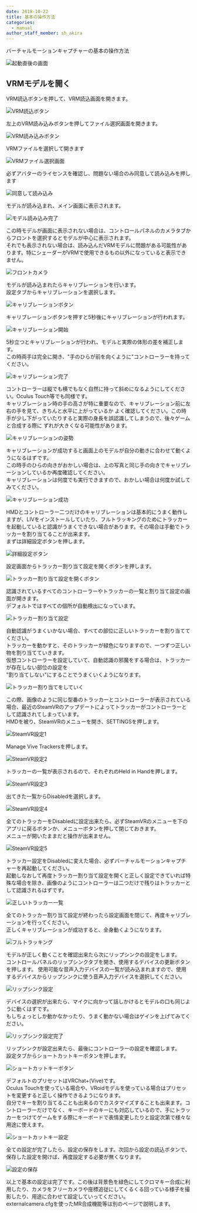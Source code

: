 ```yaml
---
date: 2018-10-22
title: 基本の操作方法
categories:
  - manual
author_staff_member: sh_akira
---
```


バーチャルモーションキャプチャーの基本の操作方法

![起動直後の画面](https://rawcdn.githack.com/sh-akira/VirtualMotionCapture/master/docs/images/manual/1-1.png)


## VRMモデルを開く

VRM読込ボタンを押して、VRM読込画面を開きます。

![VRM読込ボタン](https://rawcdn.githack.com/sh-akira/VirtualMotionCapture/master/docs/images/manual/1-2.png)

左上のVRM読み込みボタンを押してファイル選択画面を開きます。

![VRM読み込みボタン](https://rawcdn.githack.com/sh-akira/VirtualMotionCapture/master/docs/images/manual/1-3.png)

VRMファイルを選択して開きます

![VRMファイル選択画面](https://rawcdn.githack.com/sh-akira/VirtualMotionCapture/master/docs/images/manual/1-4.png)

必ずアバターのライセンスを確認し、問題ない場合のみ同意して読み込みを押します

![同意して読み込み](https://rawcdn.githack.com/sh-akira/VirtualMotionCapture/master/docs/images/manual/1-5.png)

モデルが読み込まれ、メイン画面に表示されます。

![モデル読み込み完了](https://rawcdn.githack.com/sh-akira/VirtualMotionCapture/master/docs/images/manual/1-6.png)

この時モデルが画面に表示されない場合は、コントロールパネルのカメラタブからフロントを選択するとモデルが中心に表示されます。  
それでも表示されない場合は、読み込んだVRMモデルに問題がある可能性があります。特にシェーダーがVRMで使用できるもの以外になっていると表示できません。

![フロントカメラ](https://rawcdn.githack.com/sh-akira/VirtualMotionCapture/master/docs/images/manual/1-7.png)

モデルが読み込まれたらキャリブレーションを行います。  
設定タブからキャリブレーションを選択します。

![キャリブレーションボタン](https://rawcdn.githack.com/sh-akira/VirtualMotionCapture/master/docs/images/manual/1-8.png)

キャリブレーションボタンを押すと5秒後にキャリブレーションが行われます。

![キャリブレーション開始](https://rawcdn.githack.com/sh-akira/VirtualMotionCapture/master/docs/images/manual/1-9.png)

5秒立つとキャリブレーションが行われ、モデルと実際の体形の差を補正します。  
この時両手は完全に開き、"手のひらが前を向くように"コントローラーを持ってください。

![キャリブレーション完了](https://rawcdn.githack.com/sh-akira/VirtualMotionCapture/master/docs/images/manual/1-10.png)

コントローラーは縦でも横でもなく自然に持って斜めになるようにしてください。Oculus Touch等でも同様です。  
キャリブレーション時の手の高さが特に重要なので、キャリブレーション前に左右の手を見て、きちんと水平に上がっているか
よく確認してください。この時手が少し下がっていたりすると実際の身長を誤認識してしまうので、後々ゲームと合成する際に
ずれが大きくなる可能性があります。

![キャリブレーションの姿勢](https://rawcdn.githack.com/sh-akira/VirtualMotionCapture/master/docs/images/manual/1-11.png)

キャリブレーションが成功すると画面上のモデルが自分の動きに合わせて動くようになるはずです。  
この時手のひらの向きがおかしい場合は、上の写真と同じ手の向きでキャリブレーションしているか再度確認してください。  
キャリブレーションは何度でも実行できますので、おかしい場合は何度か試してみてください。

![キャリブレーション成功](https://rawcdn.githack.com/sh-akira/VirtualMotionCapture/master/docs/images/manual/1-12.png)

HMDとコントローラー二つだけのキャリブレーションは基本的にうまく動作しますが、LIVをインストールしていたり、フルトラッキングのためにトラッカーを起動していると認識がうまくできない場合があります。その場合は手動でトラッカーを割り当てることが出来ます。  
まずは詳細設定ボタンを押します。

![詳細設定ボタン](https://rawcdn.githack.com/sh-akira/VirtualMotionCapture/master/docs/images/manual/1-13.png)

設定画面からトラッカー割り当て設定を開くボタンを押します。

![トラッカー割り当て設定を開くボタン](https://rawcdn.githack.com/sh-akira/VirtualMotionCapture/master/docs/images/manual/1-14.png)

認識されているすべてのコントローラーやトラッカーの一覧と割り当て設定の画面が開きます。  
デフォルトではすべての個所が自動検出になっています。

![トラッカー割り当て設定](https://rawcdn.githack.com/sh-akira/VirtualMotionCapture/master/docs/images/manual/1-15.png)

自動認識がうまくいかない場合、すべての部位に正しいトラッカーを割り当ててください。  
トラッカーを動かすと、そのトラッカーが緑色になりますので、一つずつ正しい物を割り当てていきます。  
仮想コントローラーを設定していて、自動認識の邪魔をする場合は、トラッカーが存在しない部位の設定を  
"割り当てしない"にすることでうまくいくようになります。

![トラッカー割り当てをしていく](https://rawcdn.githack.com/sh-akira/VirtualMotionCapture/master/docs/images/manual/1-16.png)

この際、画像のように同じ型番のトラッカーとコントローラーが表示されている場合、最近のSteamVRのアップデートによってトラッカーがコントローラーとして認識されてしまっています。  
HMDを被り、SteamVRのメニューを開き、SETTINGSを押します。

![SteamVR設定1](https://rawcdn.githack.com/sh-akira/VirtualMotionCapture/master/docs/images/manual/1-17.png)

Manage Vive Trackersを押します。

![SteamVR設定2](https://rawcdn.githack.com/sh-akira/VirtualMotionCapture/master/docs/images/manual/1-18.png)

トラッカーの一覧が表示されるので、それぞれのHeld in Handを押します。

![SteamVR設定3](https://rawcdn.githack.com/sh-akira/VirtualMotionCapture/master/docs/images/manual/1-19.png)

出てきた一覧からDisabledを選択します。

![SteamVR設定4](https://rawcdn.githack.com/sh-akira/VirtualMotionCapture/master/docs/images/manual/1-20.png)

全てのトラッカーをDisabledに設定出来たら、必ずSteamVRのメニューを下のアプリに戻るボタンか、メニューボタンを押して閉じておきます。  
メニューが開いたままだと操作が出来ません。

![SteamVR設定5](https://rawcdn.githack.com/sh-akira/VirtualMotionCapture/master/docs/images/manual/1-21.png)

トラッカー設定をDisabledに変えた場合、必ずバーチャルモーションキャプチャーを再起動してください。  
起動しなおして再度トラッカー割り当て設定を開くと正しく設定できていれば特殊な場合を除き、画像のようにコントローラーは二つだけで残りはトラッカーとして認識されるはずです。

![正しいトラッカー一覧](https://rawcdn.githack.com/sh-akira/VirtualMotionCapture/master/docs/images/manual/1-22.png)

全てのトラッカー割り当て設定が終わったら設定画面を閉じて、再度キャリブレーションを行ってください。  
正しくキャリブレーションが成功すると、全身動くようになります。

![フルトラッキング](https://rawcdn.githack.com/sh-akira/VirtualMotionCapture/master/docs/images/manual/1-23.png)

モデルが正しく動くことを確認出来たら次にリップシンクの設定をします。  
コントロールパネルのリップシンクタブを開き、使用するデバイスの更新ボタンを押します。
使用可能な音声入力デバイスの一覧が読み込まれますので、使用するデバイスからリップシンクに使う音声入力デバイスを選択してください。  

![リップシンク設定](https://rawcdn.githack.com/sh-akira/VirtualMotionCapture/master/docs/images/manual/1-24.png)

デバイスの選択が出来たら、マイクに向かって話しかけるとモデルの口も同じように動くはずです。  
もしちょっとしか動かなかったり、うまく動かない場合はゲインを上げてみてください。  

![リップシンク設定完了](https://rawcdn.githack.com/sh-akira/VirtualMotionCapture/master/docs/images/manual/1-25.png)

リップシンクが設定出来たら、最後にコントローラーの設定を確認します。  
設定タブからショートカットキーボタンを押します。

![ショートカットキーボタン](https://rawcdn.githack.com/sh-akira/VirtualMotionCapture/master/docs/images/manual/1-26.png)

デフォルトのプリセットはVRChat+(Vive)です。  
Oculus Touchを使っている場合や、VRoidモデルを使っている場合はプリセットを変更すると正しく操作できるようになります。  
自分でキーを割り当てることも出来るのでカスタマイズすることも出来ます。コントローラーだけでなく、キーボードのキーにも対応しているので、手にトラッカーをつけてゲームをする際にキーボードで表情変更したりと設定次第で様々な用途に使えます。

![ショートカットキー設定](https://rawcdn.githack.com/sh-akira/VirtualMotionCapture/master/docs/images/manual/1-27.png)

全ての設定が完了したら、設定の保存をします。次回から設定の読込ボタンで、保存した設定を開けば、再度設定する必要が無くなります。

![設定の保存](https://rawcdn.githack.com/sh-akira/VirtualMotionCapture/master/docs/images/manual/1-28.png)

以上で基本の設定は完了です。この後は背景色を緑色にしてクロマキー合成に利用したり、カメラをフリーカメラや座標追従にしてくるくる回っている様子を撮影したり、用途に合わせて設定していってください。  
externalcamera.cfgを使ったMR合成機能等は別のページで説明します。